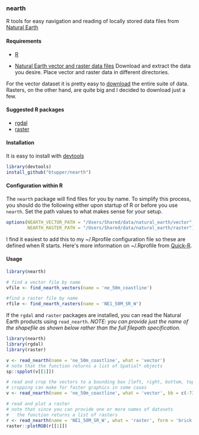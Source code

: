 ### nearth

R tools for easy navigation and reading of locally stored data files from [Natural Earth](http://www.naturalearthdata.com/)

#### Requirements

+ [R](https://www.r-project.org/)

+ [Natural Earth vector and raster data files](http://www.naturalearthdata.com/)
  Download and extract the data you desire.  Place vector and raster data in different directories.   
  
For the vector dataset it is pretty easy to [download](http://www.naturalearthdata.com/downloads/) the entire suite of data.  Rasters, on the other hand, are quite big and I decided to download just a few. 

#### Suggested R packages

+ [rgdal](https://cran.r-project.org/web/packages/rgdal/index.html)
+ [raster](https://cran.r-project.org/web/packages/raster/index.html) 


#### Installation

It is easy to install with [devtools](https://cran.r-project.org/web/packages/devtools/index.html)

```R
library(devtools)
install_github("btupper/nearth")
```

#### Configuration within R

The `nearth` package will find files for you by name.  To simplify this process, you should do the following either upon startup of R or before you use `nearth`.  Set the path values to what makes sense for your setup.

```R
options(NEARTH_VECTOR_PATH = "/Users/Shared/data/natural_earth/vector",
        NEARTH_RASTER_PATH = "/Users/Shared/data/natural_earth/raster")
```

I find it easiest to add this to my ~/.Rprofile configuration file so these are defined when R starts.  Here's more information on ~/.Rprofile from [Quick-R](http://www.statmethods.net/interface/customizing.html).

#### Usage

```R
library(nearth)

# find a vector file by name
vfile <- find_nearth_vectors(name = 'ne_50m_coastline')

#find a raster file by name
rfile <- find_nearth_rasters(name = 'NE1_50M_SR_W')
```

If the `rgdal` and `raster` packages are installed, you can read the Natural Earth products using `read_nearth`.  *NOTE: you can provide just the name of the shapefile as shown below rather than the full filepath specification.*

```R
library(nearth)
library(rgdal)
library(raster)

v <- read_nearth(name = 'ne_50m_coastline', what = 'vector')
# note that the function returns a list of Spatial* objects
sp::spplot(v[[1]])

# read and crop the vectors to a bounding box [left, right, bottom, top]
# cropping can make for faster graphics in some cases
v <- read_nearth(name = 'ne_50m_coastline', what = 'vector', bb = c(-73,-62,39,45))

# read and plot a raster
# note that since you can provide one or more names of datasets
#   the function returns a list of rasters
r <- read_nearth(name = 'NE1_50M_SR_W', what = 'raster', form = 'brick')
raster::plotRGB(r[[1]])

```
